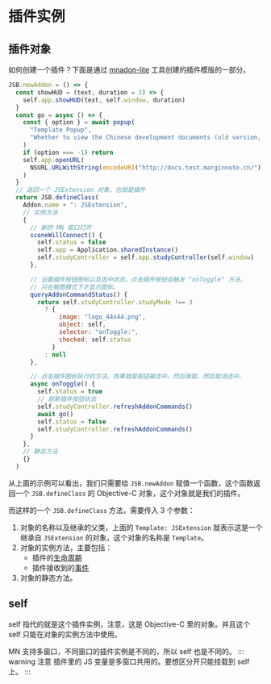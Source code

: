# 插件实例

## 插件对象
如何创建一个插件？下面是通过 [mnadon-lite](./lite.md) 工具创建的插件模版的一部分。

```js
JSB.newAddon = () => {
  const showHUD = (text, duration = 2) => {
    self.app.showHUD(text, self.window, duration)
  }
  const go = async () => {
    const { option } = await popup(
      "Template Popup",
      "Whether to view the Chinese development documents (old version, new version is not updated)?"
    )
    if (option === -1) return
    self.app.openURL(
      NSURL.URLWithString(encodeURI("http://docs.test.marginnote.cn/"))
    )
  }
  // 返回一个 JSExtension 对象，也就是插件
  return JSB.defineClass(
    Addon.name + ": JSExtension",
    // 实例方法
    {
      // 新的 MN 窗口打开
      sceneWillConnect() {
        self.status = false
        self.app = Application.sharedInstance()
        self.studyController = self.app.studyController(self.window)
      },

      // 设置插件按钮图标以及选中状态。点击插件按钮会触发 "onToggle" 方法。
      // 只在脑图模式下才显示图标。
      queryAddonCommandStatus() {
        return self.studyController.studyMode !== 3
          ? {
              image: "logo_44x44.png",
              object: self,
              selector: "onToggle:",
              checked: self.status
            }
          : null
      },

      // 点击插件图标执行的方法。效果就是按钮被选中，然后弹窗，然后取消选中。
      async onToggle() {
        self.status = true
        // 刷新插件按钮状态
        self.studyController.refreshAddonCommands()
        await go()
        self.status = false
        self.studyController.refreshAddonCommands()
      }
    },
    // 静态方法
    {}
  )
```

从上面的示例可以看出，我们只需要给 `JSB.newAddon` 赋值一个函数，这个函数返回一个 `JSB.defineClass` 的 Objective-C 对象，这个对象就是我们的插件。

而这样的一个 `JSB.defineClass` 方法，需要传入 3 个参数：
1. 对象的名称以及继承的父类，上面的 `Template: JSExtension` 就表示这是一个继承自 `JSExtension` 的对象，这个对象的名称是 `Template`。
2. 对象的实例方法，主要包括：
    - 插件的[生命周期](./lifecycle.md)
    - 插件接收到的[事件](./events.md)
3. 对象的静态方法。

## self
self 指代的就是这个插件实例，注意，这是 Objective-C 里的对象。并且这个 self 只能在对象的实例方法中使用。

MN 支持多窗口，不同窗口的插件实例是不同的，所以 self 也是不同的。
::: warning 注意
插件里的 JS 变量是多窗口共用的。要想区分开只能挂载到 self 上。
:::